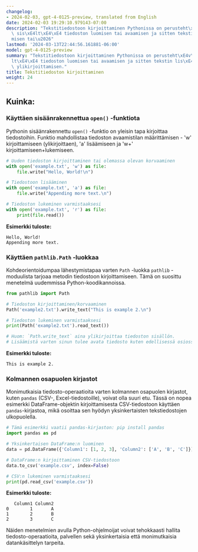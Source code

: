 ```yaml
---
changelog:
- 2024-02-03, gpt-4-0125-preview, translated from English
date: 2024-02-03 19:29:10.979143-07:00
description: "Tekstitiedostoon kirjoittaminen Pythonissa on perusteht\xE4v\xE4, joka\
  \ sis\xE4lt\xE4\xE4 tiedoston luomisen tai avaamisen ja sitten tekstin lis\xE4\xE4\
  misen tai\u2026"
lastmod: '2024-03-13T22:44:56.161881-06:00'
model: gpt-4-0125-preview
summary: "Tekstitiedostoon kirjoittaminen Pythonissa on perusteht\xE4v\xE4, joka sis\xE4\
  lt\xE4\xE4 tiedoston luomisen tai avaamisen ja sitten tekstin lis\xE4\xE4misen tai\
  \ ylikirjoittamisen."
title: Tekstitiedoston kirjoittaminen
weight: 24
---
```


## Kuinka:


### Käyttäen sisäänrakennettua `open()` -funktiota
Pythonin sisäänrakennettu `open()` -funktio on yleisin tapa kirjoittaa tiedostoihin. Funktio mahdollistaa tiedoston avaamistilan määrittämisen - 'w' kirjoittamiseen (ylikirjoittaen), 'a' lisäämiseen ja 'w+' kirjoittamiseen+lukemiseen.

```python
# Uuden tiedoston kirjoittaminen tai olemassa olevan korvaaminen
with open('example.txt', 'w') as file:
    file.write("Hello, World!\n")

# Tiedostoon lisääminen
with open('example.txt', 'a') as file:
    file.write("Appending more text.\n")

# Tiedoston lukeminen varmistaaksesi
with open('example.txt', 'r') as file:
    print(file.read())
```
**Esimerkki tuloste:**
```
Hello, World!
Appending more text.
```

### Käyttäen `pathlib.Path` -luokkaa
Kohdeorientoidumpaa lähestymistapaa varten `Path` -luokka `pathlib` -moduulista tarjoaa metodin tiedostoon kirjoittamiseen. Tämä on suosittu menetelmä uudemmissa Python-koodikannoissa.

```python
from pathlib import Path

# Tiedoston kirjoittaminen/korvaaminen
Path('example2.txt').write_text("This is example 2.\n")

# Tiedoston lukeminen varmistaaksesi
print(Path('example2.txt').read_text())

# Huom: `Path.write_text` aina ylikirjoittaa tiedoston sisällön. 
# Lisäämistä varten sinun tulee avata tiedosto kuten edellisessä osiossa näytettiin.
```
**Esimerkki tuloste:**
```
This is example 2.
```

### Kolmannen osapuolen kirjastot
Monimutkaisia tiedosto-operaatioita varten kolmannen osapuolen kirjastot, kuten `pandas` (CSV-, Excel-tiedostoille), voivat olla suuri etu. Tässä on nopea esimerkki DataFrame-objektin kirjoittamisesta CSV-tiedostoon käyttäen `pandas`-kirjastoa, mikä osoittaa sen hyödyn yksinkertaisten tekstiedostojen ulkopuolella.

```python
# Tämä esimerkki vaatii pandas-kirjaston: pip install pandas
import pandas as pd

# Yksinkertaisen DataFrame:n luominen
data = pd.DataFrame({'Column1': [1, 2, 3], 'Column2': ['A', 'B', 'C']})

# DataFrame:n kirjoittaminen CSV-tiedostoon
data.to_csv('example.csv', index=False)

# CSV:n lukeminen varmistaaksesi
print(pd.read_csv('example.csv'))
```
**Esimerkki tuloste:**
```
   Column1 Column2
0        1       A
1        2       B
2        3       C
```

Näiden menetelmien avulla Python-ohjelmoijat voivat tehokkaasti hallita tiedosto-operaatioita, palvellen sekä yksinkertaisia että monimutkaisia datankäsittelyn tarpeita.
